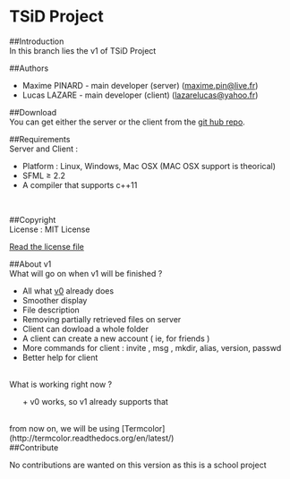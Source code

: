 TSiD Project
===========

##Introduction
<br/>
In this branch lies the v1 of TSiD Project
<br/>

##Authors
<br/>
+ Maxime PINARD - main developer (server) (maxime.pin@live.fr)
+ Lucas LAZARE - main developer (client) (lazarelucas@yahoo.fr)

##Download
<br/>
You can get either the server or the client from the [git hub repo](https://github.com/Organic-Code/TSiD).
<br/>

##Requirements
<br/>
Server and Client :
+ Platform : Linux, Windows, Mac OSX (MAC OSX support is theorical)
+ SFML ≥ 2.2
+ A compiler that supports c++11
<br/>

##Copyright
<br/>
License : MIT License

[Read the license file](LICENSE)
<br/>

##About v1
<br/>
What will go on when v1 will be finished ?
+ All what [v0](https://github.com/Organic-Code/TSiD/tree/v0) already does
+ Smoother display
+ File description
+ Removing partially retrieved files on server
+ Client can dowload a whole folder
+ A client can create a new account ( ie, for friends )
+ More commands for client : invite <mail>, msg <text>, mkdir, alias, version, passwd
+ Better help for client
<br/>
</ul>
What is working right now ?
<ul>
+ v0 works, so v1 already supports that
</ul><br/>
from now on, we will be using [Termcolor](http://termcolor.readthedocs.org/en/latest/)
<br/>
##Contribute

No contributions are wanted on this version as this is a school project
